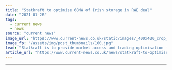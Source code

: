 ```yaml
---
title: "Statkraft to optimise 68MW of Irish storage in RWE deal"
date: "2021-01-26"
tags: 
  - current news
  - news
source: "current news"
image_url: "https://www.current-news.co.uk/static/images/_400x400_crop_center-center/RWE_Head_Office.jpg"
image_fp: "/assets/img/post_thumbnails/160.jpg"
lead: "​Statkraft is to provide market access and trading optimisation for battery storage assets being developed by RWE in Ireland."
article_url: "https://www.current-news.co.uk/news/statkraft-to-optimise-68mw-of-irish-storage-in-rwe-deal?utm_source=rss-feeds&utm_medium=rss&utm_campaign=rss"
---
```


---
